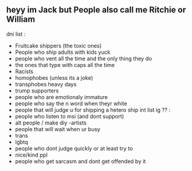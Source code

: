 ## heyy im Jack but People also call me Ritchie or William

dni list : 
- Fruitcake shippers (the toxic ones)
- People who ship adults with kids yuck
- people who vent all the time and the only thing they do
- the ones that type with caps all the time
- Racists
- homophobes (unless its a joke)
- transphobes heavy days
- trump supporters
- people who are emotionaly immature
- people who say the n word when theyr white
- people that will judge u for shipping a hetero ship
int list ig ?? : 
- people who listen to msi (and dont support)
- alt people / make diy
-artists
- people that will wait when ur busy
- trans
- lgbtq
- people who dont judge quickly or at least try to
- nice/kind ppl
- people who get sarcasm and dont get offended by it

<!--
**NightGuard-Fox/NightGuard-Fox** is a ✨ _special_ ✨ repository because its `README.md` (this file) appears on your GitHub 
